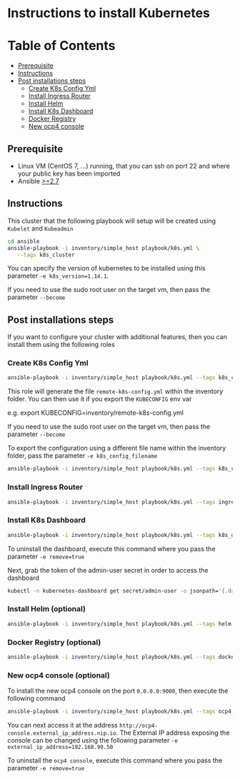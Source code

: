 # Instructions to install Kubernetes

Table of Contents
=================

  * [Prerequisite](#prerequisite)
  * [Instructions](#instructions)
  * [Post installations steps](#post-installations-steps)
     * [Create K8s Config Yml](#create-k8s-config-yml)
     * [Install Ingress Router](#install-ingress-router)
     * [Install Helm](#install-helm)
     * [Install K8s Dashboard](#install-k8s-dashboard)
     * [Docker Registry](#docker-registry)
     * [New ocp4 console](#new-ocp4-console)

## Prerequisite

- Linux VM (CentOS 7, ...) running, that you can ssh on port 22 and where your public key has been imported
- Ansible [>=2.7](http://docs.ansible.com/ansible/latest/installation_guide/intro_installation.html)

## Instructions

This cluster that the following playbook will setup will be created using `Kubelet` and `Kubeadmin`

```bash
cd ansible
ansible-playbook -i inventory/simple_host playbook/k8s.yml \
   --tags k8s_cluster
```

You can specify the version of kubernetes to be installed using this parameter `-e k8s_version=1.14.1`.

If you need to use the sudo root user on the target vm, then pass the parameter `--become`

## Post installations steps

If you want to configure your cluster with additional features, then you can install them using the following
roles

### Create K8s Config Yml

  ```bash
  ansible-playbook -i inventory/simple_host playbook/k8s.yml --tags k8s_config
  ```
  
  This role will generate the file `remote-k8s-config.yml` within the inventory folder. You can then use it if you export the `KUBECONFIG` env var
  
  e.g. export KUBECONFIG=inventory/remote-k8s-config.yml
  
  If you need to use the sudo root user on the target vm, then pass the parameter `--become`
  
  To export the configuration using a different file name within the inventory folder, pass the parameter `-e k8s_config_filename`
  ```bash
  ansible-playbook -i inventory/simple_host playbook/k8s.yml --tags k8s_config -e k8s_config_filename=node_k8s_config.yml
  ```  

### Install Ingress Router

  ```bash
  ansible-playbook -i inventory/simple_host playbook/k8s.yml --tags ingress
  ```  

### Install K8s Dashboard

  ```bash
  ansible-playbook -i inventory/simple_host playbook/k8s.yml --tags k8s_dashboard
  ```   
  
  To uninstall the dashboard, execute this command where you pass the parameter `-e remove=true` 
  
  Next, grab the token of the admin-user secret in order to access the dashboard
  ```bash
  kubectl -n kubernetes-dashboard get secret/admin-user -o jsonpath='{.data.token}' | base64 -d
  ```

### Install Helm (optional)

  ```bash
  ansible-playbook -i inventory/simple_host playbook/k8s.yml --tags helm
  ``` 

### Docker Registry (optional)

  ```bash
  ansible-playbook -i inventory/simple_host playbook/k8s.yml --tags docker_registry
  ```  
  
### New ocp4 console  (optional)

  To install the new ocp4 console on the port `0.0.0.0:9000`, then execute the following command
  
  ```bash
  ansible-playbook -i inventory/simple_host playbook/k8s.yml --tags ocp4_console
  ```    
  
  You can next access it at the address `http://ocp4-console.external_ip_address.nip.io`.
  The External IP address exposing the console can be changed using the following parameter `-e external_ip_address=192.168.99.50`
  
  To uninstall the `ocp4 console`, execute this command where you pass the parameter `-e remove=true`
